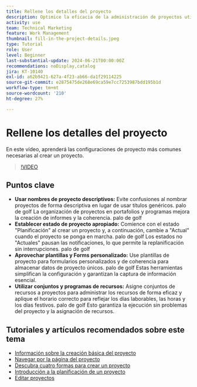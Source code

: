 ```yaml
---
title: Rellene los detalles del proyecto
description: Optimice la eficacia de la administración de proyectos utilizando nombres descriptivos, estableciendo los estados adecuados, eligiendo el modo de programación adecuado, aprovechando las plantillas y los formularios personalizados y administrando los recursos con los conjuntos de recursos y las programaciones.
activity: use
team: Technical Marketing
feature: Work Management
thumbnail: fill-in-the-project-details.jpeg
type: Tutorial
role: User
level: Beginner
last-substantial-update: 2024-06-21T00:00:00Z
recommendations: noDisplay,catalog
jira: KT-10140
exl-id: a62b9421-627a-4f23-ab66-da1f29114225
source-git-commit: e2875475de268e69ca59e7cc7253987bdd195b1d
workflow-type: tm+mt
source-wordcount: '210'
ht-degree: 27%

---
```


# Rellene los detalles del proyecto

En este vídeo, aprenderá las configuraciones de proyecto más comunes necesarias al crear un proyecto.


>[!VIDEO](https://video.tv.adobe.com/v/3430410/?quality=12&learn=on&enablevpops)

## Puntos clave

* **Usar nombres de proyecto descriptivos:** Evite confusiones al nombrar proyectos de forma descriptiva en lugar de usar títulos genéricos. palo de golf La organización de proyectos en portafolios y programas mejora la creación de informes y la coherencia. palo de golf
* **Establecer estado de proyecto apropiado:** Comience con el estado &quot;Planificación&quot; al crear un proyecto y, a continuación, cambie a &quot;Actual&quot; cuando el proyecto se ponga en marcha. palo de golf Los estados no &quot;Actuales&quot; pausan las notificaciones, lo que permite la replanificación sin interrupciones. palo de golf
* **Aprovechar plantillas y Forms personalizado:** Use plantillas de proyecto para formularios personalizados y de coherencia para almacenar datos de proyecto únicos. palo de golf Estas herramientas simplifican la configuración y garantizan la captura de información esencial.
* **Utilizar conjuntos y programas de recursos:** Asigne conjuntos de recursos a proyectos para administrar los recursos de forma eficaz y aplique el horario correcto para reflejar los días laborables, las horas y los días festivos. palo de golf Esto garantiza la ejecución sin problemas del proyecto y la asignación de recursos.



## Tutoriales y artículos recomendados sobre este tema

* [Información sobre la creación básica del proyecto](/help/manage-work/projects/understand-basic-project-creation.md)
* [Navegar por la página del proyecto](/help/manage-work/projects/navigate-the-project-page.md)
* [Descubra cuatro formas para crear un proyecto](/help/manage-work/projects/understand-other-ways-to-create-projects.md)
* [Introducción a la planificación de un proyecto](/help/manage-work/projects/getting-started-plan-a-project.md)
* [Editar proyectos](https://experienceleague.adobe.com/es/docs/workfront/using/manage-work/projects/manage-projects/edit-projects)
